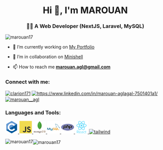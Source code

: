 <h1 align="center">Hi 👋, I'm MAROUAN</h1>
<h3 align="center">👨‍💻 A Web Developer (NextJS, Laravel, MySQL)</h3>

<p align="left"> <img src="https://komarev.com/ghpvc/?username=marouan17&label=Profile%20views&color=0e75b6&style=flat" alt="marouan17" /> </p>

- 🔭 I’m currently working on [My Portfolio](https://github.com/MAROUAN17/my-portfolio)

- 👯 I’m in collaboration on [Minishell](https://github.com/Geesama02/Minishell)

- 📫 How to reach me **marouan.agl@gmail.com**

<h3 align="left">Connect with me:</h3>
<p align="left">
<a href="https://twitter.com/clarion171" target="blank"><img align="center" src="https://raw.githubusercontent.com/rahuldkjain/github-profile-readme-generator/master/src/images/icons/Social/twitter.svg" alt="clarion171" height="30" width="40" /></a>
<a href="https://linkedin.com/in/https://www.linkedin.com/in/marouan-aglagal-7501401a1/" target="blank"><img align="center" src="https://raw.githubusercontent.com/rahuldkjain/github-profile-readme-generator/master/src/images/icons/Social/linked-in-alt.svg" alt="https://www.linkedin.com/in/marouan-aglagal-7501401a1/" height="30" width="40" /></a>
<a href="https://instagram.com/marouan__agl" target="blank"><img align="center" src="https://raw.githubusercontent.com/rahuldkjain/github-profile-readme-generator/master/src/images/icons/Social/instagram.svg" alt="marouan__agl" height="30" width="40" /></a>
</p>

<h3 align="left">Languages and Tools:</h3>
<p align="left"> <a href="https://www.cprogramming.com/" target="_blank" rel="noreferrer"> <img src="https://raw.githubusercontent.com/devicons/devicon/master/icons/c/c-original.svg" alt="c" width="40" height="40"/> </a> <a href="https://developer.mozilla.org/en-US/docs/Web/JavaScript" target="_blank" rel="noreferrer"> <img src="https://raw.githubusercontent.com/devicons/devicon/master/icons/javascript/javascript-original.svg" alt="javascript" width="40" height="40"/> </a> <a href="https://www.mongodb.com/" target="_blank" rel="noreferrer"> <img src="https://raw.githubusercontent.com/devicons/devicon/master/icons/mongodb/mongodb-original-wordmark.svg" alt="mongodb" width="40" height="40"/> </a> <a href="https://www.mysql.com/" target="_blank" rel="noreferrer"> <img src="https://raw.githubusercontent.com/devicons/devicon/master/icons/mysql/mysql-original-wordmark.svg" alt="mysql" width="40" height="40"/> </a> <a href="https://www.php.net" target="_blank" rel="noreferrer"> <img src="https://raw.githubusercontent.com/devicons/devicon/master/icons/php/php-original.svg" alt="php" width="40" height="40"/> </a> <a href="https://reactjs.org/" target="_blank" rel="noreferrer"> <img src="https://raw.githubusercontent.com/devicons/devicon/master/icons/react/react-original-wordmark.svg" alt="react" width="40" height="40"/> </a> <a href="https://tailwindcss.com/" target="_blank" rel="noreferrer"> <img src="https://www.vectorlogo.zone/logos/tailwindcss/tailwindcss-icon.svg" alt="tailwind" width="40" height="40"/> </a> </p>

<p><img align="left" src="https://github-readme-stats.vercel.app/api/top-langs?username=marouan17&show_icons=true&locale=en&layout=compact" alt="marouan17" /></p>

<p><img align="center" src="https://github-readme-streak-stats.herokuapp.com/?user=marouan17&" alt="marouan17" /></p>
